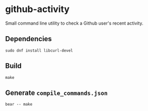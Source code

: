 # github-activity

Small command line utility to check a Github user's recent activity.

## Dependencies
`sudo dnf install libcurl-devel`

## Build
`make`

## Generate `compile_commands.json`
`bear -- make`
